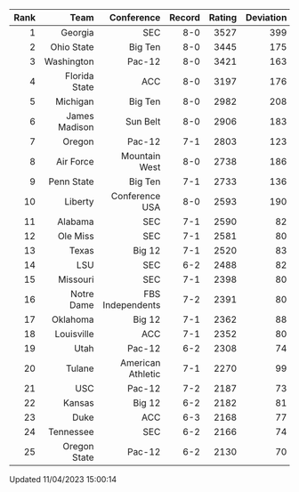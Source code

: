 | Rank  | Team                 | Conference           | Record   | Rating | Deviation |
| ---:  | ---:                 | ---:                 | ---:     | ---:   | ---:      |
| 1     | Georgia              | SEC                  | 8-0      | 3527   | 399       |
| 2     | Ohio State           | Big Ten              | 8-0      | 3445   | 175       |
| 3     | Washington           | Pac-12               | 8-0      | 3421   | 163       |
| 4     | Florida State        | ACC                  | 8-0      | 3197   | 176       |
| 5     | Michigan             | Big Ten              | 8-0      | 2982   | 208       |
| 6     | James Madison        | Sun Belt             | 8-0      | 2906   | 183       |
| 7     | Oregon               | Pac-12               | 7-1      | 2803   | 123       |
| 8     | Air Force            | Mountain West        | 8-0      | 2738   | 186       |
| 9     | Penn State           | Big Ten              | 7-1      | 2733   | 136       |
| 10    | Liberty              | Conference USA       | 8-0      | 2593   | 190       |
| 11    | Alabama              | SEC                  | 7-1      | 2590   | 82        |
| 12    | Ole Miss             | SEC                  | 7-1      | 2581   | 80        |
| 13    | Texas                | Big 12               | 7-1      | 2520   | 83        |
| 14    | LSU                  | SEC                  | 6-2      | 2488   | 82        |
| 15    | Missouri             | SEC                  | 7-1      | 2398   | 80        |
| 16    | Notre Dame           | FBS Independents     | 7-2      | 2391   | 80        |
| 17    | Oklahoma             | Big 12               | 7-1      | 2362   | 88        |
| 18    | Louisville           | ACC                  | 7-1      | 2352   | 80        |
| 19    | Utah                 | Pac-12               | 6-2      | 2308   | 74        |
| 20    | Tulane               | American Athletic    | 7-1      | 2270   | 99        |
| 21    | USC                  | Pac-12               | 7-2      | 2187   | 73        |
| 22    | Kansas               | Big 12               | 6-2      | 2182   | 81        |
| 23    | Duke                 | ACC                  | 6-3      | 2168   | 77        |
| 24    | Tennessee            | SEC                  | 6-2      | 2166   | 74        |
| 25    | Oregon State         | Pac-12               | 6-2      | 2130   | 70        |

Updated 11/04/2023 15:00:14
